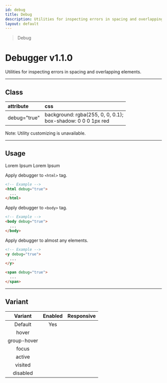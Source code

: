 ```yaml
---
id: debug
title: Debug
description: Utilities for inspecting errors in spacing and overlapping elements.
layout: default
---
```


> Debug

# Debugger <span class="ml-1 px-2 py-1 text-sm text-gray-600 bg-gray-300">v1.1.0</span>

Utilities for inspecting errors in spacing and overlapping elements.

---

## Class

| <span class="px-3 py-1 text-white bg-charcoal-100 rounded-full">attribute</span> | <span class="px-3 py-1 text-white bg-charcoal-100 rounded-full">css</span> |
|:--|:--|
| debug="true" | background: rgba(255, 0, 0, 0.1); <br> box-shadow: 0 0 0 1px red |

<y class="m-4 p-3 border-l-8 border-gray-600 text-sm text-gray-600 bg-gray-200">
  <span class="pr-1 font-semibold">
    Note:
  </span>
  Utility customizing is unavailable.
</y>

---

## Usage

<y class="px-4 -mt-4 mb-2 mx-auto w-64"
   debug="true">
  <y class="px-4 h-32 bg-white rounded-lg">
    <y class="flex justify-between items-center transistion duration-300 ease-in-out transform hover:-rotate-45 hover:-translate-x-6 cursor-pointer">
      <y class="w-20">
        <y class="w-20 h-20 rounded-full"></y>
      </y>
      <y class="px-2 flex flex-wrap text-red-800">
        <y class="text-lg truncate">
          Lorem Ipsum
        </y>
        <y class="text-sm truncate">
          Lorem Ipsum
        </y>
      </y>
    </y>
  </y>
</y>

Apply debugger to `<html>` tag.

```html
<!-- Example -->
<html debug="true">
  ...
</html>
```

Apply debugger to `<body>` tag.

```html
<!-- Example -->
<body debug="true">
  ...
</body>
```

Apply debugger to almost any elements.

```html
<!-- Example -->
<y debug="true">
  ...
</y>

<span debug="true">
  ...
</span>
```

---

## Variant

| <span class="font-semibold underline">Variant</span> | <span class="font-semibold underline">Enabled</span> | <span class="font-semibold underline">Responsive</span> |
|:-:|:-:|:-:|
| Default | Yes | |
| hover| | |
| group-hover | | |
| focus | | |
| active | | |
| visited | | |
| disabled | | |